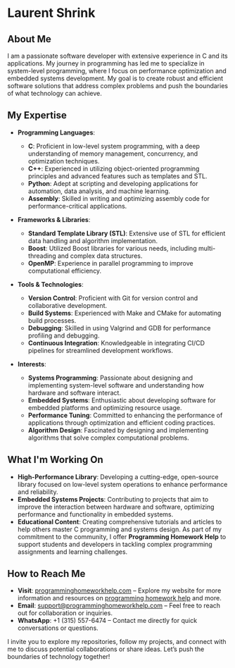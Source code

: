 # Laurent Shrink

## About Me
I am a passionate software developer with extensive experience in C and its applications. My journey in programming has led me to specialize in system-level programming, where I focus on performance optimization and embedded systems development. My goal is to create robust and efficient software solutions that address complex problems and push the boundaries of what technology can achieve.

## My Expertise
- **Programming Languages**:
  - **C**: Proficient in low-level system programming, with a deep understanding of memory management, concurrency, and optimization techniques.
  - **C++**: Experienced in utilizing object-oriented programming principles and advanced features such as templates and STL.
  - **Python**: Adept at scripting and developing applications for automation, data analysis, and machine learning.
  - **Assembly**: Skilled in writing and optimizing assembly code for performance-critical applications.

- **Frameworks & Libraries**:
  - **Standard Template Library (STL)**: Extensive use of STL for efficient data handling and algorithm implementation.
  - **Boost**: Utilized Boost libraries for various needs, including multi-threading and complex data structures.
  - **OpenMP**: Experience in parallel programming to improve computational efficiency.

- **Tools & Technologies**:
  - **Version Control**: Proficient with Git for version control and collaborative development.
  - **Build Systems**: Experienced with Make and CMake for automating build processes.
  - **Debugging**: Skilled in using Valgrind and GDB for performance profiling and debugging.
  - **Continuous Integration**: Knowledgeable in integrating CI/CD pipelines for streamlined development workflows.

- **Interests**:
  - **Systems Programming**: Passionate about designing and implementing system-level software and understanding how hardware and software interact.
  - **Embedded Systems**: Enthusiastic about developing software for embedded platforms and optimizing resource usage.
  - **Performance Tuning**: Committed to enhancing the performance of applications through optimization and efficient coding practices.
  - **Algorithm Design**: Fascinated by designing and implementing algorithms that solve complex computational problems.

## What I'm Working On
- **High-Performance Library**: Developing a cutting-edge, open-source library focused on low-level system operations to enhance performance and reliability.
- **Embedded Systems Projects**: Contributing to projects that aim to improve the interaction between hardware and software, optimizing performance and functionality in embedded systems.
- **Educational Content**: Creating comprehensive tutorials and articles to help others master C programming and systems design. As part of my commitment to the community, I offer **Programming Homework Help** to support students and developers in tackling complex programming assignments and learning challenges.

## How to Reach Me
- **Visit**: [programminghomeworkhelp.com](http://programminghomeworkhelp.com) – Explore my website for more information and resources on [programming homework help](https://www.programminghomeworkhelp.com/) and more.
- **Email**: [support@programminghomeworkhelp.com](mailto:support@programminghomeworkhelp.com) – Feel free to reach out for collaboration or inquiries.
- **WhatsApp**: +1 (315) 557-6474 – Contact me directly for quick conversations or questions.

I invite you to explore my repositories, follow my projects, and connect with me to discuss potential collaborations or share ideas. Let’s push the boundaries of technology together!

